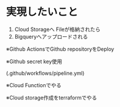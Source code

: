 # 実現したいこと

1. Cloud Storageへ Fileが格納されたら
2. Bigqueryへアップロードされる

※Github ActionsでGithub repositoryをDeploy

※Github secret key使用

(.github/workflows/pipeline.yml)

※Cloud Functionでやる

※Cloud storage作成をterraformでやる